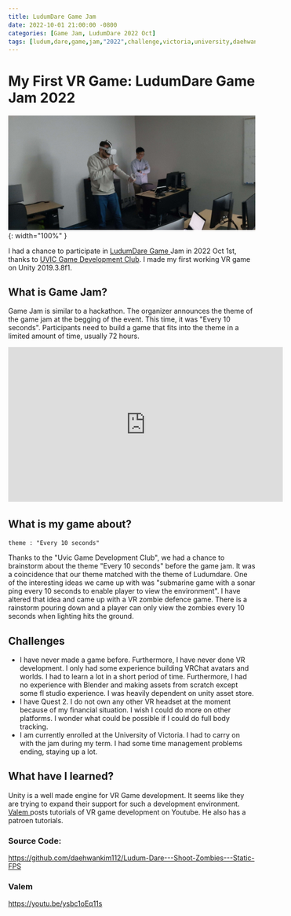 ```yaml
---
title: LudumDare Game Jam
date: 2022-10-01 21:00:00 -0800
categories: [Game Jam, LudumDare 2022 Oct]
tags: [ludum,dare,game,jam,"2022",challenge,victoria,university,daehwan,kim,david]     # TAG names should always be lowercase
---
```


# My First VR Game: LudumDare Game Jam 2022 

![Desktop View](/assets/images/yearbook/image5.png){: width="100%" }

I had a chance to participate in <a href="https://ludumdare.com/"> LudumDare Game </a> Jam in 2022 Oct 1st, thanks to <a href="uvic.gamedev.club@gmail.com"> UVIC Game Development Club</a>. I made my first working VR game on Unity 2019.3.8f1.

## What is Game Jam?

Game Jam is similar to a hackathon. The organizer announces the theme of the game jam at the begging of the event. This time, it was "Every 10 seconds". Participants need to build a game that fits into the theme in a limited amount of time, usually 72 hours.

<iframe width="560" height="315" src="https://www.youtube.com/embed/7uyGG5ffw5o" title="YouTube video player" frameborder="0" allow="accelerometer; autoplay; clipboard-write; encrypted-media; gyroscope; picture-in-picture" allowfullscreen></iframe>

## What is my game about?
```
theme : "Every 10 seconds"
```

Thanks to the "Uvic Game Development Club", we had a chance to brainstorm about the theme "Every 10 seconds" before the game jam. It was a coincidence that our theme matched with the theme of Ludumdare. One of the interesting ideas we came up with was "submarine game with a sonar ping every 10 seconds to enable player to view the environment". I have altered that idea and came up with a VR zombie defence game. There is a rainstorm pouring down and a player can only view the zombies every 10 seconds when lighting hits the ground.

## Challenges

* I have never made a game before. Furthermore, I have never done VR development. I only had some experience building VRChat avatars and worlds. I had to learn a lot in a short period of time. Furthermore, I had no experience with Blender and making assets from scratch except some fl studio experience. I was heavily dependent on unity asset store.
* I have Quest 2. I do not own any other VR headset at the moment because of my financial situation. I wish I could do more on other platforms. I wonder what could be possible if I could do full body tracking.
* I am currently enrolled at the University of Victoria. I had to carry on with the jam during my term. I had some time management problems ending, staying up a lot.


## What have I learned?

Unity is a well made engine for VR Game development. It seems like they are trying to expand their support for such a development environment. <a href="https://www.youtube.com/@ValemVR"> Valem </a> posts tutorials of VR game development on Youtube. He also has a patroen tutorials.

### Source Code:
https://github.com/daehwankim112/Ludum-Dare---Shoot-Zombies---Static-FPS

### Valem
https://youtu.be/ysbc1oEq11s




